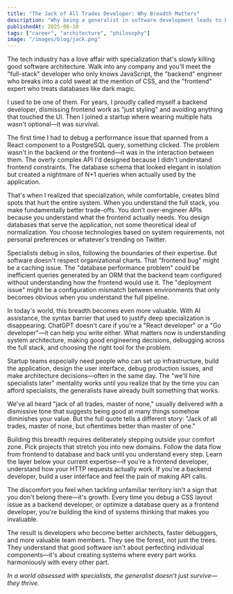 ```yaml
---
title: "The Jack of All Trades Developer: Why Breadth Matters"
description: "Why being a generalist in software development leads to better architecture decisions than deep specialization."
publishedAt: 2025-08-10
tags: ["career", "architecture", "philosophy"]
image: "/images/blog/jack.png"
---
```


The tech industry has a love affair with specialization that's slowly killing good software architecture. Walk into any company and you'll meet the "full-stack" developer who only knows JavaScript, the "backend" engineer who breaks into a cold sweat at the mention of CSS, and the "frontend" expert who treats databases like dark magic.

I used to be one of them. For years, I proudly called myself a backend developer, dismissing frontend work as "just styling" and avoiding anything that touched the UI. Then I joined a startup where wearing multiple hats wasn't optional—it was survival.

The first time I had to debug a performance issue that spanned from a React component to a PostgreSQL query, something clicked. The problem wasn't in the backend or the frontend—it was in the interaction between them. The overly complex API I'd designed because I didn't understand frontend constraints. The database schema that looked elegant in isolation but created a nightmare of N+1 queries when actually used by the application.

That's when I realized that specialization, while comfortable, creates blind spots that hurt the entire system. When you understand the full stack, you make fundamentally better trade-offs. You don't over-engineer APIs because you understand what the frontend actually needs. You design databases that serve the application, not some theoretical ideal of normalization. You choose technologies based on system requirements, not personal preferences or whatever's trending on Twitter.

Specialists debug in silos, following the boundaries of their expertise. But software doesn't respect organizational charts. That "frontend bug" might be a caching issue. The "database performance problem" could be inefficient queries generated by an ORM that the backend team configured without understanding how the frontend would use it. The "deployment issue" might be a configuration mismatch between environments that only becomes obvious when you understand the full pipeline.

In today's world, this breadth becomes even more valuable. With AI assistance, the syntax barrier that used to justify deep specialization is disappearing. ChatGPT doesn't care if you're a "React developer" or a "Go developer"—it can help you write either. What matters now is understanding system architecture, making good engineering decisions, debugging across the full stack, and choosing the right tool for the problem.

Startup teams especially need people who can set up infrastructure, build the application, design the user interface, debug production issues, and make architecture decisions—often in the same day. The "we'll hire specialists later" mentality works until you realize that by the time you can afford specialists, the generalists have already built something that works.

We've all heard "jack of all trades, master of none," usually delivered with a dismissive tone that suggests being good at many things somehow diminishes your value. But the full quote tells a different story: "Jack of all trades, master of none, but oftentimes better than master of one."

Building this breadth requires deliberately stepping outside your comfort zone. Pick projects that stretch you into new domains. Follow the data flow from frontend to database and back until you understand every step. Learn the layer below your current expertise—if you're a frontend developer, understand how your HTTP requests actually work. If you're a backend developer, build a user interface and feel the pain of making API calls.

The discomfort you feel when tackling unfamiliar territory isn't a sign that you don't belong there—it's growth. Every time you debug a CSS layout issue as a backend developer, or optimize a database query as a frontend developer, you're building the kind of systems thinking that makes you invaluable.

The result is developers who become better architects, faster debuggers, and more valuable team members. They see the forest, not just the trees. They understand that good software isn't about perfecting individual components—it's about creating systems where every part works harmoniously with every other part.

*In a world obsessed with specialists, the generalist doesn't just survive—they thrive.*